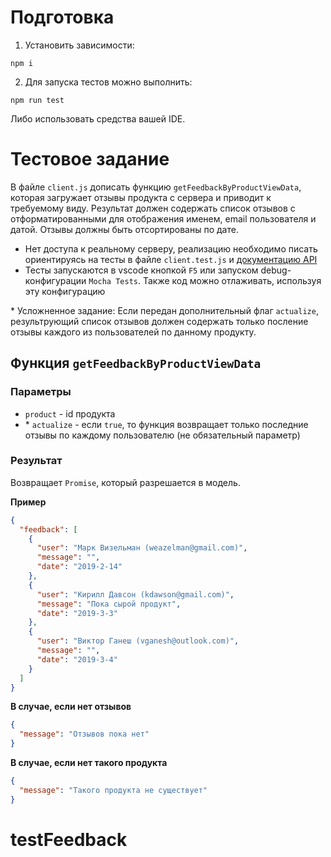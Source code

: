 # Подготовка

1. Установить зависимости:
```
npm i
```

2. Для запуска тестов можно выполнить:
```
npm run test
```

Либо использовать средства вашей IDE.


# Тестовое задание

В файле `client.js` дописать функцию `getFeedbackByProductViewData`, которая загружает отзывы продукта с сервера и приводит к требуемому виду.
Результат должен содержать список отзывов с отформатированными для отображения именем, email пользователя и датой.
Отзывы должны быть отсортированы по дате.

- Нет доступа к реальному серверу, реализацию необходимо писать ориентируясь на тесты в файле `client.test.js` и [документацию API](./API.md)
- Тесты запускаются в vscode кнопкой `F5` или запуском debug-конфигурации `Mocha Tests`. Также код можно отлаживать, используя эту конфигурацию

\* Усложненное задание:
Если передан дополнительный флаг `actualize`, результрующий список отзывов должен содержать только посление отзывы каждого из пользователей по данному продукту.

## Функция `getFeedbackByProductViewData`

### Параметры

- `product` - id продукта
- \* `actualize` - если `true`, то функция возвращает только последние отзывы по каждому пользователю (не обязательный параметр)

### Результат

Возвращает `Promise`, который разрешается в модель.

**Пример**

```json
{
  "feedback": [
    {
      "user": "Марк Визельман (weazelman@gmail.com)",
      "message": "",
      "date": "2019-2-14"
    },
    {
      "user": "Кирилл Давсон (kdawson@gmail.com)",
      "message": "Пока сырой продукт",
      "date": "2019-3-3"
    },
    {
      "user": "Виктор Ганеш (vganesh@outlook.com)",
      "message": "",
      "date": "2019-3-4"
    }
  ]
}
```

**В случае, если нет отзывов**

```json
{
  "message": "Отзывов пока нет"
}
```

**В случае, если нет такого продукта**

```json
{
  "message": "Такого продукта не существует"
}
```
# testFeedback
